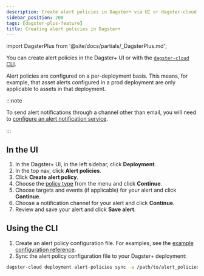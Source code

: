 ```yaml
---
description: Create alert policies in Dagster+ via UI or dagster-cloud CLI on a per-deployment basis. Specify policy types, targets, and notification channels.
sidebar_position: 200
tags: [dagster-plus-feature]
title: Creating alert policies in Dagster+
---
```


import DagsterPlus from '@site/docs/partials/\_DagsterPlus.md';

<DagsterPlus />

You can create alert policies in the Dagster+ UI or with the [`dagster-cloud` CLI](/api/clis/dagster-cloud-cli).

Alert policies are configured on a per-deployment basis. This means, for example, that asset alerts configured in a prod deployment are only applicable to assets in that deployment.

:::note

To send alert notifications through a channel other than email, you will need to [configure an alert notification service](/guides/observe/alerts/configuring-an-alert-notification-service).

:::

## In the UI

1. In the Dagster+ UI, in the left sidebar, click **Deployment**.
2. In the top nav, click **Alert policies**.
3. Click **Create alert policy**.
4. Choose the [policy type](/guides/observe/alerts/alert-policy-types) from the menu and click **Continue**.
5. Choose targets and events (if applicable) for your alert and click **Continue**.
6. Choose a notification channel for your alert and click **Continue**.
7. Review and save your alert and click **Save alert**.

## Using the CLI

1. Create an alert policy configuration file. For examples, see the [example configuration reference](/guides/observe/alerts/example-config).
2. Sync the alert policy configuration file to your Dagster+ deployment:

```bash
dagster-cloud deployment alert-policies sync -a /path/to/alert_policies.yaml
```
